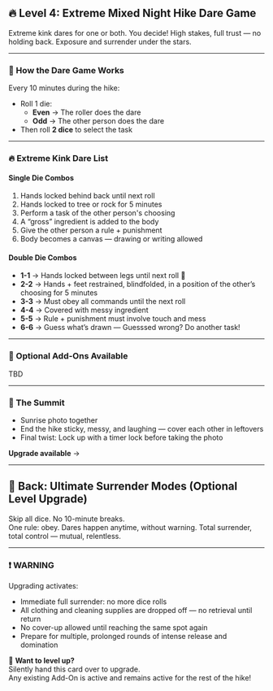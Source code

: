 ## 🔥 Level 4: Extreme Mixed Night Hike Dare Game

Extreme kink dares for one or both. You decide!
High stakes, full trust — no holding back. Exposure and surrender under the stars.

---

### 🎲 How the Dare Game Works

Every 10 minutes during the hike:

- Roll 1 die:  
  - **Even** → The roller does the dare  
  - **Odd** → The other person does the dare  
- Then roll **2 dice** to select the task

---

### 🔥 Extreme Kink Dare List

#### Single Die Combos

1. Hands locked behind back until next roll
2. Hands locked to tree or rock for 5 minutes
3. Perform a task of the other person's choosing
4. A “gross” ingredient is added to the body
5. Give the other person a rule + punishment
6. Body becomes a canvas — drawing or writing allowed

#### Double Die Combos

- **1-1** → Hands locked between legs until next roll 🐧
- **2-2** → Hands + feet restrained, blindfolded, in a position of the other’s choosing for 5 minutes
- **3-3** → Must obey all commands until the next roll
- **4-4** → Covered with messy ingredient
- **5-5** → Rule + punishment must involve touch and mess
- **6-6** → Guess what’s drawn — Guesssed wrong? Do another task!

---

### 🧩 Optional Add-Ons Available

TBD

---

### 🌄 The Summit

- Sunrise photo together  
- End the hike sticky, messy, and laughing — cover each other in leftovers  
- Final twist: Lock up with a timer lock before taking the photo

**Upgrade available** → 

---

## 🔗 Back: Ultimate Surrender Modes (Optional Level Upgrade)

Skip all dice. No 10-minute breaks.  
One rule: obey. Dares happen anytime, without warning. Total surrender, total control — mutual, relentless.

---

### ❗️ WARNING

Upgrading activates:

- Immediate full surrender: no more dice rolls  
- All clothing and cleaning supplies are dropped off — no retrieval until return
- No cover-up allowed until reaching the same spot again
- Prepare for multiple, prolonged rounds of intense release and domination

💌 **Want to level up?**  
Silently hand this card over to upgrade.  
Any existing Add-On is active and remains active for the rest of the hike!
